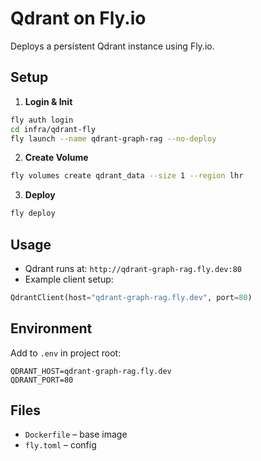 # Qdrant on Fly.io

Deploys a persistent Qdrant instance using Fly.io.

## Setup

1. **Login & Init**

```bash
fly auth login
cd infra/qdrant-fly
fly launch --name qdrant-graph-rag --no-deploy
```

2. **Create Volume**

```bash
fly volumes create qdrant_data --size 1 --region lhr
```

3. **Deploy**

```bash
fly deploy
```

## Usage

- Qdrant runs at: `http://qdrant-graph-rag.fly.dev:80`
- Example client setup:

```python
QdrantClient(host="qdrant-graph-rag.fly.dev", port=80)
```

## Environment

Add to `.env` in project root:

```env
QDRANT_HOST=qdrant-graph-rag.fly.dev
QDRANT_PORT=80
```

## Files

- `Dockerfile` – base image
- `fly.toml` – config

